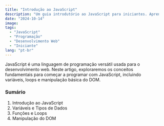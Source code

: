 ```yaml
---
title: "Introdução ao JavaScript"
description: "Um guia introdutório ao JavaScript para iniciantes. Aprenda o básico sobre sintaxe, variáveis e como começar a criar aplicações web."
date: "2024-10-14"
image:
tags:
  - "JavaScript"
  - "Programação"
  - "Desenvolvimento Web"
  - "Iniciante"
lang: "pt-br"
---
```


JavaScript é uma linguagem de programação versátil usada para o desenvolvimento web. Neste artigo, exploraremos os conceitos fundamentais para começar a programar com JavaScript, incluindo variáveis, loops e manipulação básica do DOM.

### Sumário

1. Introdução ao JavaScript
2. Variáveis e Tipos de Dados
3. Funções e Loops
4. Manipulação do DOM
